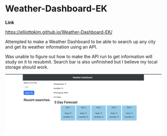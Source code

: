 # Weather-Dashboard-EK

**Link**

https://elliottpkim.github.io/Weather-Dashboard-EK/

Attempted to make a Weather Dashboard to be able to search up any city and get its weather information using an API.

Was unable to figure out how to make the API run to get information will study on it to resubmit.
Search bar is also unfinished but I believe my local storage should work.


![SS of webpage](assets/images/screenshot.png)